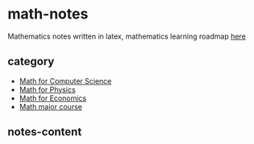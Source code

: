 # math-notes

Mathematics notes written in latex, mathematics learning roadmap [here](https://salvely.github.io/science/math/%E6%95%B0%E5%AD%A6%E5%AD%A6%E4%B9%A0%E8%B7%AF%E5%BE%84%20_%20%E7%AC%94%E8%AE%B0%E5%A4%A7%E5%85%A8.html)

## category

- [Math for Computer Science](./cs/)
- [Math for Physics](./physics/)
- [Math for Economics](./finance%20and%20economics/)
- [Math major course](./math/)

## notes-content
